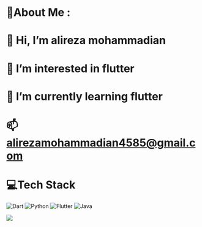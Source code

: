 # 💫About Me :



# 👋 Hi, I’m alireza mohammadian
# 👀 I’m interested in flutter
# 🌱 I’m currently learning flutter
# 📫 alirezamohammadian4585@gmail.com








# 💻Tech Stack
![Dart](https://img.shields.io/badge/dart-%230175C2.svg?style=for-the-badge&logo=dart&logoColor=white) ![Python](https://img.shields.io/badge/python-3670A0?style=for-the-badge&logo=python&logoColor=ffdd54) ![Flutter](https://img.shields.io/badge/Flutter-%2302569B.svg?style=for-the-badge&logo=Flutter&logoColor=white) ![Java](https://img.shields.io/badge/java-%23ED8B00.svg?style=for-the-badge&logo=java&logoColor=white)

![](https://quotes-github-readme.vercel.app/api?type=horizontal&theme=radical)


